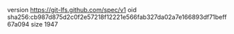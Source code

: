 version https://git-lfs.github.com/spec/v1
oid sha256:cb987d875d2c0f2e57218f12221e566fab327da02a7e166893df71beff67a094
size 1947
